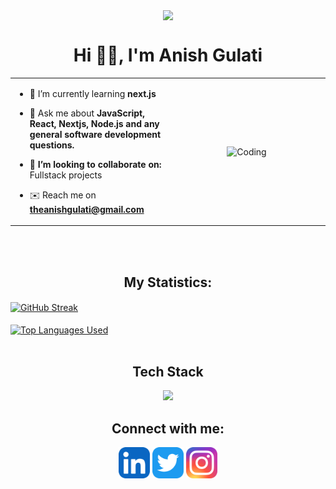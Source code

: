  
<p align="center"><picture align="center"><img align="center" src = "https://github.com/7oSkaaa/7oSkaaa/blob/main/Images/about_me.gif?raw=true" width = 50px></picture></p>
<h1 align="center">Hi 👋🏻, I'm Anish Gulati</h1>

<table align="center">
<tr border="none">
<td width="50%" align="left">
  
- 🌱 I’m currently learning **next.js**

- 💬 Ask me about **JavaScript, React, Nextjs, Node.js and any general software development questions.**

- 👯 **I’m looking to collaborate on:**  <br>Fullstack projects<br>

- ✉️ Reach me on **theanishgulati@gmail.com**
  
</td>
<td width="50%" align="center">

  <img align="center" alt="Coding" width="450" src="https://repository-images.githubusercontent.com/588181932/e36ec678-7984-4cdd-8e4c-a3932772ff8e">

  
  </td>
</tr>
</table>
<br>
<br>
<h2 align="center">My Statistics:</h2>
<a href="https://git.io/streak-stats" align="center"><img src="https://streak-stats.demolab.com?user=anish-gulati-10&theme=transparent" alt="GitHub Streak" align="center"/></a>
<br><br>
<a href="#" align="center"><img src="https://github-readme-stats.vercel.app/api/top-langs/?username=anish-gulati-10&theme=dark&hide_border=false&include_all_commits=false&count_private=false&layout=compact" alt="Top Languages Used" align="center"/></a>
<br>
<br>
<h2 align="center">Tech Stack</h2>
<p align="center">
<img src="https://skillicons.dev/icons?i=js,mongodb,express,react,nodejs,mysql,fastapi,ts,nextjs,html,css,tailwind,cpp,python&perline=7">
</p>

<h2 align="center">Connect with me:</h2>
<p align="center">
<a href="https://linkedin.com/in/the-anish-gulati" target="blank"><img align="center" src="https://github.com/tandpfun/skill-icons/blob/main/icons/LinkedIn.svg" alt="anish-gulati" height="50" width="50" /></a>
<a href="https://twitter.com/anishgulati007" target="blank"><img align="center" src="https://github.com/tandpfun/skill-icons/blob/main/icons/Twitter.svg" alt="anish-gulati" height="50" width="50" /></a>
<a href="https://instagram.com/anishgulati007" target="blank"><img align="center" src="https://github.com/tandpfun/skill-icons/blob/main/icons/Instagram.svg" alt="anish-gulati" height="50" width="50" /></a>
</p> 
